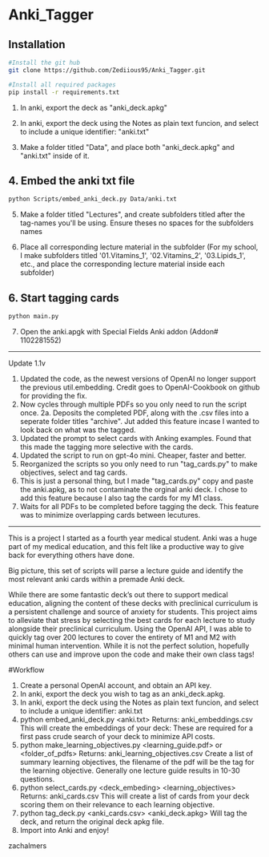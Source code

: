 # Anki_Tagger

## Installation
```bash
#Install the git hub
git clone https://github.com/Zediious95/Anki_Tagger.git

#Install all required packages
pip install -r requirements.txt
```

1. In anki, export the deck as "anki_deck.apkg"

2. In anki, export the deck using the Notes as plain text funcion, and select to include a unique identifier: "anki.txt"

3. Make a folder titled "Data", and place both "anki_deck.apkg" and "anki.txt" inside of it.

## 4. Embed the anki txt file 
```bash
python Scripts/embed_anki_deck.py Data/anki.txt
```
5. Make a folder titled "Lectures", and create subfolders titled after the tag-names you'll be using. Ensure theses no spaces for the subfolders names
  
6. Place all corresponding lecture material in the subfolder (For my school, I make subfolders titled '01.Vitamins_1', '02.Vitamins_2', '03.Lipids_1', etc., and place the corresponding lecture material inside each subfolder)

## 6. Start tagging cards
```bash
python main.py
```

7. Open the anki.apgk with Special Fields Anki addon (Addon# 1102281552)

----------
Update 1.1v
 1. Updated the code, as the newest versions of OpenAI no longer support the previous util.embedding. Credit goes to OpenAI-Cookbook on github for providing the fix.
 2. Now cycles through multiple PDFs so you only need to run the script once.
  2a. Deposits the completed PDF, along with the .csv files into a seperate folder titles "archive". Jut added this feature incase I wanted to look back on what was the tagged. 
 3. Updated the prompt to select cards with Anking examples. Found that this made the tagging more selective with the cards.
 4. Updated the script to run on gpt-4o mini. Cheaper, faster and better.
 5. Reorganized the scripts so you only need to run "tag_cards.py" to make objectives, select and tag cards.
 6. This is just a personal thing, but I made "tag_cards.py" copy and paste the anki.apkg, as to not contaminate the orginal anki deck. I chose to add this feature because I also tag the cards for my M1 class.
 7. Waits for all PDFs to be completed before tagging the deck. This feature was to minimize overlapping cards between lecutures.

----------
This is a project I started as a fourth year medical student. Anki was a huge part of my medical education, and this felt like a productive way to give back for everything others have done.
 
Big picture, this set of scripts will parse a lecture guide and identify the most relevant anki cards within a premade Anki deck. 

While there are some fantastic deck’s out there to support medical education, aligning the content of these decks with preclinical curriculum is a persistent challenge and source of anxiety for students. This project aims to alleviate that stress by selecting the best cards for each lecture to study alongside their preclinical curriculum. Using the OpenAI API, I was able to quickly tag over 200 lectures to cover the entirety of M1 and M2 with minimal human intervention. While it is not the perfect solution, hopefully others can use and improve upon the code and make their own class tags!

#Workflow
1. Create a personal OpenAI account, and obtain an API key.
2. In anki, export the deck you wish to tag as an anki_deck.apkg.
3. In anki, export the deck using the Notes as plain text funcion, and select to include a unique identifier: anki.txt
4. python embed_anki_deck.py <anki.txt>
Returns: anki_embeddings.csv
This will create the embeddings of your deck: These are required for a first pass crude search of your deck to minimize API costs.
5. python make_learning_objectives.py <learning_guide.pdf> or <folder_of_pdfs>
Returns: anki_learning_objectives.csv
Create a list of summary learning objectives, the filename of the pdf will be the tag for the learning objective. Generally one lecture guide results in 10-30 questions.
6. python select_cards.py <deck_embeding> <learning_objectives> 
Returns: anki_cards.csv
This will create a list of cards from your deck scoring them on their relevance to each learning objective.
7. python tag_deck.py <anki_cards.csv> <anki_deck.apkg>
Will tag the deck, and return the original deck apkg file.
8. Import into Anki and enjoy!

zachalmers

